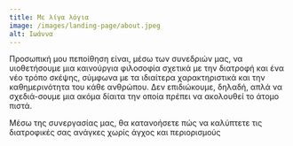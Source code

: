 ```yaml
---
title: Με λίγα λόγια
image: /images/landing-page/about.jpeg
alt: Ιωάννα
---
```

Προσωπική μου πεποίθηση είναι, μέσω των συνεδριών μας, να υιοθετήσουμε μια καινούργια φιλοσοφία σχετικά με την διατροφή και ένα νέο τρόπο σκέψης, σύμφωνα με τα ιδιαίτερα χαρακτηριστικά και την καθημερινότητα του κάθε ανθρώπου. Δεν επιδιώκουμε, δηλαδή, απλά να σχεδιά-σουμε μια ακόμα δίαιτα την οποία πρέπει να ακολουθεί το άτομο πιστά.

Μέσω της συνεργασίας μας, θα κατανοήσετε πώς να καλύπτετε τις διατροφικές σας ανάγκες χωρίς άγχος
και περιορισμούς